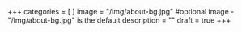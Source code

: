 +++
categories = [
]
image = "/img/about-bg.jpg" #optional image - "/img/about-bg.jpg" is the default
description = ""
draft = true
+++

